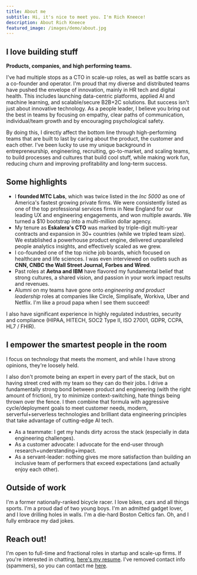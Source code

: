 ```yaml
---
title: About me
subtitle: Hi, it's nice to meet you. I'm Rich Kneece!
description: About Rich Kneece
featured_image: /images/demo/about.jpg
---
```


## I love building stuff

**Products, companies, and high performing teams.**

I've had multiple stops as a CTO in scale-up roles, as well as battle scars as a co-founder and operator. I'm proud that my diverse and distributed teams have pushed the envelope of innovation, mainly in HR tech and digital health. This includes launching data-centric platforms, applied AI and machine learning, and scalable/secure B2B+2C solutions. But success isn't just about innovative technology. As a people leader, I believe you bring out the best in teams by focusing on empathy, clear paths of communication, individual/team growth and by encouraging psychological safety. 

By doing this, I directly affect the bottom line through high-performing teams that are built to last by caring about the product, the customer and each other. I've been lucky to use my unique background in entrepreneurship, engineering, recruiting, go-to-market, and scaling teams, to build processes and cultures that build cool stuff, while making work fun, reducing churn and improving profitability and long-term success.

## Some highlights

* I **founded MTC Labs**, which was twice listed in the *Inc 5000* as one of America's fastest growing private firms. We were consistently listed as one of the top professional services firms in New England for our leading UX and engineering engagements, and won multiple awards. We turned a $10 bootstrap into a multi-million dollar agency.
* My tenure as **Eskalera's CTO** was marked by triple-digit multi-year contracts and expansion in 30+ countries (while we tripled team size). We established a powerhouse product engine, delivered unparalleled people analytics insights, and effectively scaled as we grew.
* I co-founded one of the top niche job boards, which focused on healthcare and life sciences. I was even interviewed on outlets such as **CNN, CNBC the Wall Street Journal, Forbes and Wired**.
* Past roles at **Aetna and IBM** have flavored my fundamental belief that strong cultures, a shared vision, and passion in your work impact results and revenues.
* Alumni on my teams have gone onto *engineering and product leadership* roles at companies like Circle, Simplisafe, Workiva, Uber and Netflix. I'm like a proud papa when I see them succeed!

I also have significant experience in highly regulated industries, security and compliance (HIPAA, HITECH, SOC2 Type II, ISO 27001, GDPR, CCPA, HL7 / FHIR).

## I empower the smartest people in the room

I focus on technology that meets the moment, and while I have strong opinions, they're loosely held. 

I also don't promote being an expert in every part of the stack, but on having street cred with my team so they can do their jobs. I drive a fundamentally strong bond between product and engineering (with the right amount of friction), try to minimize context-switching, hate things being thrown over the fence. I then combine that formula with aggressive cycle/deployment goals to meet customer needs, modern, serverful+serverless technologies and brilliant data engineering principles that take advantage of cutting-edge AI tech.

* As a teammate: I get my hands dirty across the stack (especially in data engineering challenges).
* As a customer advocate: I advocate for the end-user through research+understanding+impact.
* As a servant-leader: nothing gives me more satisfaction than building an inclusive team of performers that exceed expectations (and actually enjoy each other).

## Outside of work

I'm a former nationally-ranked bicycle racer. I love bikes, cars and all things sports. I'm a proud dad of two young boys. I'm an admitted gadget lover, and I love drilling holes in walls. I'm a die-hard Boston Celtics fan. Oh, and I fully embrace my dad jokes.

## Reach out!

I'm open to full-time and fractional roles in startup and scale-up firms. If you're interested in chatting, <a href="{{ site.baseurl }}/_resources/Kneece_Resume_3.01_2025_01_GEN_NCI.pdf" target="_blank" download="download">here's my resume</a>. I've removed contact info (spammers), so you can contact me [here](/contact).
